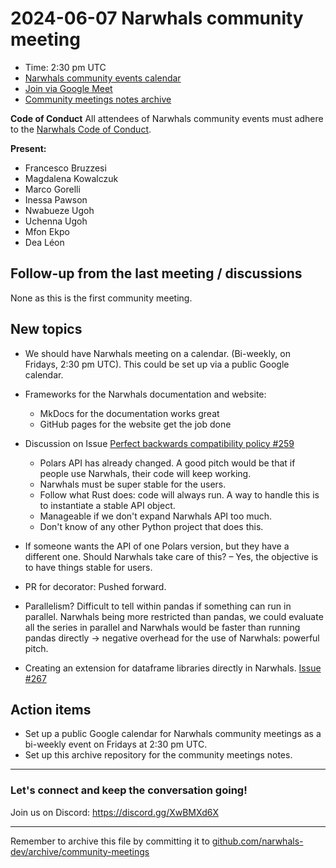 # 2024-06-07 Narwhals community meeting

- Time: 2:30 pm UTC
- [Narwhals community events calendar](https://calendar.google.com/calendar/embed?src=27ff6dc5f598c1d94c1f6e627a1aaae680e2fac88f848bda1f2c7946ae74d5ab%40group.calendar.google.com&ctz=Europe%2FLondon)
- [Join via Google Meet](https://meet.google.com/igm-dtqg-mrz)
- [Community meetings notes archive](https://github.com/narwhals-dev/archive/tree/main/community-meetings)

**Code of Conduct**
All attendees of Narwhals community events must adhere to the [Narwhals Code of Conduct](https://github.com/narwhals-dev/narwhals?tab=coc-ov-file#readme).

**Present:**

- Francesco Bruzzesi
- Magdalena Kowalczuk
- Marco Gorelli
- Inessa Pawson
- Nwabueze Ugoh
- Uchenna Ugoh
- Mfon Ekpo
- Dea Léon

## Follow-up from the last meeting / discussions

None as this is the first community meeting.

## New topics

- We should have Narwhals meeting on a calendar. (Bi-weekly, on Fridays, 2:30 pm UTC). This could be set up via a public Google calendar.

- Frameworks for the Narwhals documentation and website:

    - MkDocs for the documentation works great
    - GitHub pages for the website get the job done

- Discussion on Issue [Perfect backwards compatibility policy #259](https://github.com/narwhals-dev/narwhals/issues/259)

    - Polars API has already changed. A good pitch would be that if people use Narwhals, their code will keep working.
    - Narwhals must be super stable for the users.
    - Follow what Rust does: code will always run. A way to handle this is to instantiate a stable API object.
    - Manageable if we don't expand Narwhals API too much.
    - Don't know of any other Python project that does this.

- If someone wants the API of one Polars version, but they have a different one. Should Narwhals take care of this? – Yes, the objective is to have things stable for users.

- PR for decorator: Pushed forward.

- Parallelism? Difficult to tell within pandas if something can run in parallel. Narwhals being more restricted than pandas, we could evaluate all the series in parallel and Narwhals would be faster than running pandas directly -> negative overhead for the use of Narwhals: powerful pitch.

- Creating an extension for dataframe libraries directly in Narwhals. [Issue #267](https://github.com/narwhals-dev/narwhals/issues/267)

## Action items

- Set up a public Google calendar for Narwhals community meetings as a bi-weekly event on Fridays at 2:30 pm UTC.
- Set up this archive repository for the community meetings notes.

---

### Let's connect and keep the conversation going!

Join us on Discord: https://discord.gg/XwBMXd6X

---
Remember to archive this file by committing it to [github.com/narwhals-dev/archive/community-meetings](https://github.com/narwhals-dev/archive/tree/main/community-meetings)

